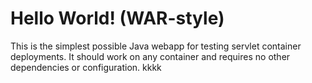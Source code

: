 Hello World! (WAR-style)
===============

This is the simplest possible Java webapp for testing servlet container deployments.  It should work on any container and requires no other dependencies or configuration.
kkkk
